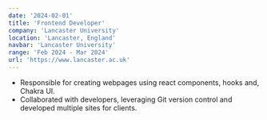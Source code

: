 ```yaml
---
date: '2024-02-01'
title: 'Frontend Developer'
company: 'Lancaster University'
location: 'Lancaster, England'
navbar: 'Lancaster University'
range: 'Feb 2024 - Mar 2024'
url: 'https://www.lancaster.ac.uk'
---
```


- Responsible for creating webpages using react components, hooks and, Chakra UI.
- Collaborated with developers, leveraging Git version control and developed multiple sites for clients.
